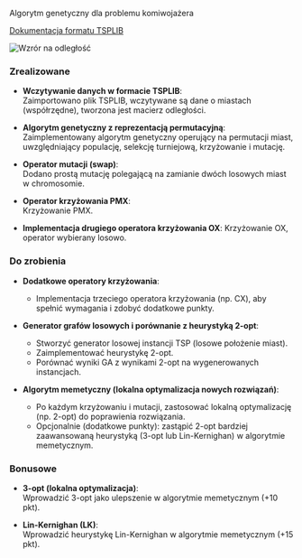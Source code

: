 Algorytm genetyczny dla problemu komiwojażera

[Dokumentacja formatu TSPLIB](https://oeclass.aua.gr/eclass/modules/document/file.php/310/3.%20%CE%91%CF%81%CF%87%CE%B5%CE%AF%CE%B1%20VRP%20-%20format.pdf)

![Wzrór na odległość](https://github.com/user-attachments/assets/95f6ec69-760b-4dba-83d0-68eea74657fd)

### Zrealizowane

- **Wczytywanie danych w formacie TSPLIB**:  
  Zaimportowano plik TSPLIB, wczytywane są dane o miastach (współrzędne), tworzona jest macierz odległości.

- **Algorytm genetyczny z reprezentacją permutacyjną**:  
  Zaimplementowany algorytm genetyczny operujący na permutacji miast, uwzględniający populację, selekcję turniejową, krzyżowanie i mutację.

- **Operator mutacji (swap)**:  
  Dodano prostą mutację polegającą na zamianie dwóch losowych miast w chromosomie.

- **Operator krzyżowania PMX**:  
  Krzyżowanie PMX.

- **Implementacja drugiego operatora krzyżowania OX**:
   Krzyżowanie OX, operator wybierany losowo.

### Do zrobienia

- **Dodatkowe operatory krzyżowania**:

  - Implementacja trzeciego operatora krzyżowania (np. CX), aby spełnić wymagania i zdobyć dodatkowe punkty.

- **Generator grafów losowych i porównanie z heurystyką 2-opt**:

  - Stworzyć generator losowej instancji TSP (losowe położenie miast).
  - Zaimplementować heurystykę 2-opt.
  - Porównać wyniki GA z wynikami 2-opt na wygenerowanych instancjach.

- **Algorytm memetyczny (lokalna optymalizacja nowych rozwiązań)**:
  - Po każdym krzyżowaniu i mutacji, zastosować lokalną optymalizację (np. 2-opt) do poprawienia rozwiązania.
  - Opcjonalnie (dodatkowe punkty): zastąpić 2-opt bardziej zaawansowaną heurystyką (3-opt lub Lin-Kernighan) w algorytmie memetycznym.

### Bonusowe

- **3-opt (lokalna optymalizacja)**:  
  Wprowadzić 3-opt jako ulepszenie w algorytmie memetycznym (+10 pkt).

- **Lin-Kernighan (LK)**:  
  Wprowadzić heurystykę Lin-Kernighan w algorytmie memetycznym (+15 pkt).
